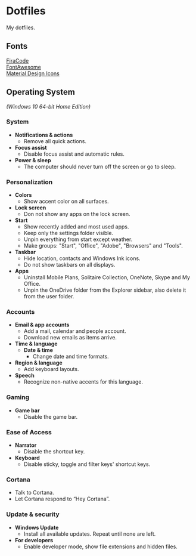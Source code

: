 # Dotfiles
My dotfiles.

## Fonts

[FiraCode](https://github.com/tonsky/FiraCode/releases)\
[FontAwesome](https://fontawesome.com/how-to-use/on-the-desktop/setup/getting-started)\
[Material Design Icons](https://github.com/google/material-design-icons/tree/master/iconfont)

## Operating System
*(Windows 10 64-bit Home Edition)*

### System

* **Notifications & actions**
	* Remove all quick actions.
* **Focus assist**
	* Disable focus assist and automatic rules.
* **Power & sleep**
	* The computer should never turn off the screen or go to sleep.

### Personalization

* **Colors**
	* Show accent color on all surfaces.
* **Lock screen**
	* Don not show any apps on the lock screen.
* **Start**
	* Show recently added and most used apps.
	* Keep only the settings folder visible.
	* Unpin everything from start except weather.
	* Make groups: "Start", "Office", "Adobe", "Browsers" and "Tools".
* **Taskbar**
	* Hide location, contacts and Windows Ink icons.
	* Do not show taskbars on all displays.
* **Apps**
	* Uninstall Mobile Plans, Solitaire Collection, OneNote, Skype and My Office.
	* Unpin the OneDrive folder from the Explorer sidebar, also delete it from the user folder.

### Accounts

* **Email & app accounts**
	* Add a mail, calendar and people account.
	* Download new emails as items arrive.
* **Time & language**
	* **Date & time**
		* Change date and time formats.
* **Region & language**
	* Add keyboard layouts.
* **Speech**
	* Recognize non-native accents for this language.

### Gaming

* **Game bar**
	* Disable the game bar.

### Ease of Access

* **Narrator**
	* Disable the shortcut key.
* **Keyboard**
	* Disable sticky, toggle and filter keys' shortcut keys.

### Cortana

* Talk to Cortana.
* Let Cortana respond to “Hey Cortana”.

### Update & security

* **Windows Update**
	* Install all available updates. Repeat until none are left.
* **For developers**
	* Enable developer mode, show file extensions and hidden files.
